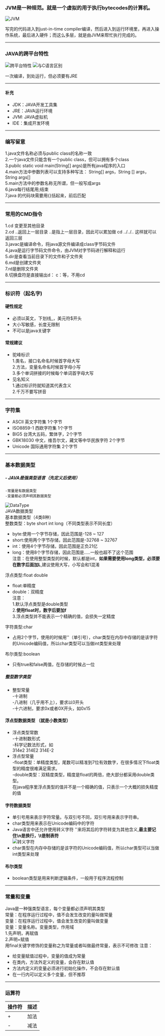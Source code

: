 ### JVM是一种规范。就是一个虚拟的用于执行bytecodes的计算机。

![JVM](https://github.com/Zhijiangjwf/javanote/blob/main/images/JVM.png)

写完的代码进入到just-in-time compiler编译，然后进入到运行环境里，再进入操作系统，最后进入硬件；而这么多层，就是由JVM来帮忙执行完成的。  
***  
### JAVA的跨平台特性
![跨平台特性](https://github.com/Zhijiangjwf/javanote/blob/main/images/%E8%B7%A8%E5%B9%B3%E5%8F%B0%E7%89%B9%E6%80%A7.png)
![与C语言区别](https://github.com/Zhijiangjwf/javanote/blob/main/images/%E4%B8%8EC%E8%AF%AD%E8%A8%80%E5%8C%BA%E5%88%AB.png)  

一次编译，到处运行，但必须要有JRE  
***  
#### 补充  
- JDK：JAVA开发工具集  
- JRE：JAVA运行环境  
- JVM: JAVA虚拟机  
- IDE：集成开发环境
***
### 编写留意
1.java文件名称必须与public class的名称一致  
2.一个java文件只能含有一个public class，但可以拥有多个class  
3.pubilc static void main(String[] args)是所有java程序的入口  
4.main方法中参数列表可以支持多种写法： String[] args，String [] args，String args[]  
5.main方法中的参数名称无所谓，但一般写成args  
6.java每行结尾用;结束  
7.java 的代码块需要用{}括起来，前后匹配  
***
### 常用的CMD指令
1.cd 变更至其他目录  
2.cd ..返回上一层目录 ..是指上一层目录，因此可以累加做 cd ../../.. 这样就可以返回三层  
3.javac是编译命令，将java源文件编译成class字节码文件  
4.java是运行字节码文件命令，由JVM对字节码进行解释和运行  
5.dir是查看当前目录下的文件和子文件夹  
6.md是创建文件夹  
7.rd是删除文件夹  
8.切换盘符是直接输出d： c：等，不用cd  
***
### 标识符（起名字)  
#### 硬性规定
- 必须以英文，下划线_，美元符$开头  
- 大小写敏感，长度无限制  
- 不可以是java关键字  
#### 常规建议
- 驼峰标识  
    1.类名，接口名命名时候首字母大写  
    2.方法，变量名命名时候首字母小写  
    3.多个单词拼接的时候每个单词首字母大写  
- 见名知义  
    1.通过标识符就知道其代表含义  
    2.千万不要写拼音  
***
### 字符集
- ASCII 英文字符集  1个字节  
- ISO8859-1 西欧字符集  1个字节  
- BIG5 台湾大五码，繁体字，2个字节  
- GBK18030 中文，维吾尔文，藏文等中华民族字符 2个字节  
- Unicode 国际通用字符集 2个字节  
***
### 基本数据类型
##### - JAVA是强类型语言（先定义后使用） 
    -常量是有数据类型  
    -变量都必须声明其数据类型  
![DataType](https://github.com/Zhijiangjwf/javanote/blob/main/images/DataType.jpg)  
JAVA数据类型  
    基本数据类型（4类8种）  
整数类型：byte short int long（不同类型表示不同长度） 
  * byte:使用一个字节存储，因此范围是-128 ~ 127  
  * short:使用两个字节存储，因此范围是-32768 ~ 32767  
  * int：使用4个字节存储，因此范围是正负21亿  
  * long：使用8个字节存储，因此范围是.....一般也超不了这个范围  
    注意：在使用整型类型的时候，默认都是int，**如果需要使用long类型，必须要在数字后面加L**,建议使用大写，小写会和1混淆  
  
浮点类型:float double  
  * float:单精度  
  * double：双精度  
    注意：  
        1.默认浮点类型是double类型  
        2.**使用float时，数字后要加f**  
        3.浮点类型并不能表示一个精确的值，会损失一定精度
  
字符类型:char  
  * 占用2个字节，使用的时候用''（单引号），char类型在内存中存储的是该字符的Unicode编码值，所以char类型可以当做int类型来处理  

布尔类型:boolean  
  * 只有true和false两值，在存储的时候占一位  
##### 整型数字类型
- 整型常量  
    -十进制  
    -八进制（几乎用不上），要求以0开头  
    -十六进制，要求0x或者0X开头，如0x15  
#### 浮点型数据类型 （就是小数类型）
- 浮点类型常数  
    -十进制数形式  
    -科学记数法形式，如  
    314e2 314E2 314E-2  
- 浮点型常量  
    -float类型：单精度类型，尾数可以精准到7位有效数字，在很多情况下float类型的精度很难满足需求。  
    -double类型：双精度类型，精度是float的两倍，绝大部分都采用double类型。  
在java程序里浮点类型的值并不是一个精确的值，只表示一个大概的损失精度的值  
#### 字符数据类型  
- 单引号用来表示字符常量。与双引号不同，双引号用来表示字符串。  
- char类型用来表示在Unicode编码中的字符  
- Java语言中还允许使用转义字符 '\'来将其后的字符转变为其他含义,**最主要记住\n是换行，\t是制表符**  
![转义字符](https://github.com/Zhijiangjwf/javanote/blob/main/images/%E8%BD%AC%E4%B9%89%E5%AD%97%E7%AC%A6.png)  
- char类型在内存中存储的是该字符的Unicode编码值，所以char类型可以当做int类型来处理  
#### 布尔类型
- boolean类型是用来判断逻辑条件，一般用于程序流程控制  
***
### 常量和变量
Java是一种强类型语言，每个变量都必须声明其类型  
常量：在程序运行过程中，值不会发生改变的量叫做常量  
变量：在程序运行过程中，值会发生改变的量叫做变量  
变量：变量名称。变量类型，作用域  
 1.先声明，再赋值  
 2.声明+赋值  
 用final关键字修饰的变量称之为常量或者叫做最终常量，表示不可修改
注意：  
- 给变量赋值过程中，变量的值成为常量  
- 在类内，方法外定义的变量，会存在默认值  
- 方法内定义的变量必须进行初始化操作，不会存在默认值  
- 在一行内可以定义多个变量，但不推荐  
***
### 运算符
| 操作符       |   描述      |
| ----------- | ----------- |
| +      | 加法       |
| -   | 减法        |